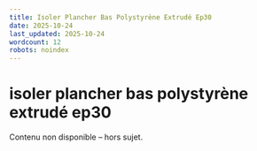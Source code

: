 ```yaml
---
title: Isoler Plancher Bas Polystyrène Extrudé Ep30
date: 2025-10-24
last_updated: 2025-10-24
wordcount: 12
robots: noindex
---
```


# isoler plancher bas polystyrène extrudé ep30

Contenu non disponible – hors sujet.